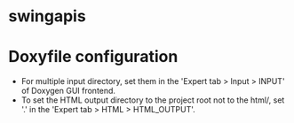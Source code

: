 # swingapis

# Doxyfile configuration

- For multiple input directory, set them in the 'Expert tab > Input > INPUT' of Doxygen GUI frontend.
- To set the HTML output directory to the project root not to the html/, set '.' in the 'Expert tab > HTML > HTML_OUTPUT'.

